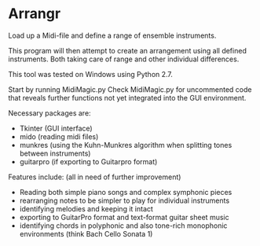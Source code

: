 # Arrangr
Load up a Midi-file and define a range of ensemble instruments.

This program will then attempt to create an arrangement using all defined instruments. Both taking care of range and other individual differences.

This tool was tested on Windows using Python 2.7.

Start by running MidiMagic.py
Check MidiMagic.py for uncommented code that reveals further functions not yet integrated into the GUI environment.

Necessary packages are:
- Tkinter (GUI interface)
- mido (reading midi files)
- munkres (using the Kuhn-Munkres algorithm when splitting tones between instruments)
- guitarpro (if exporting to Guitarpro format)

Features include: (all in need of further improvement)
- Reading both simple piano songs and complex symphonic pieces
- rearranging notes to be simpler to play for individual instruments
- identifying melodies and keeping it intact
- exporting to GuitarPro format and text-format guitar sheet music
- identifying chords in polyphonic and also tone-rich monophonic environments (think Bach Cello Sonata 1)
